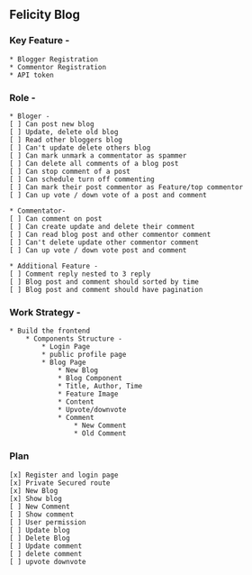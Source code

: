 ## Felicity Blog

### Key Feature -

    * Blogger Registration
    * Commentor Registration
    * API token

### Role -

    * Bloger -
    [ ] Can post new blog
    [ ] Update, delete old blog
    [ ] Read other bloggers blog
    [ ] Can't update delete others blog
    [ ] Can mark unmark a commentator as spammer
    [ ] Can delete all comments of a blog post
    [ ] Can stop comment of a post
    [ ] Can schedule turn off commenting
    [ ] Can mark their post commentor as Feature/top commentor
    [ ] Can up vote / down vote of a post and comment

    * Commentator-
    [ ] Can comment on post
    [ ] Can create update and delete their comment
    [ ] Can read blog post and other commentor comment
    [ ] Can't delete update other commentor comment
    [ ] Can up vote / down vote post and comment

    * Additional Feature -
    [ ] Comment reply nested to 3 reply
    [ ] Blog post and comment should sorted by time
    [ ] Blog post and comment should have pagination

### Work Strategy -

    * Build the frontend
        * Components Structure -
            * Login Page
            * public profile page
            * Blog Page
                * New Blog
                * Blog Component
                * Title, Author, Time
                * Feature Image
                * Content
                * Upvote/downvote
                * Comment
                    * New Comment
                    * Old Comment

### Plan

    [x] Register and login page
    [x] Private Secured route
    [x] New Blog
    [x] Show blog
    [ ] New Comment
    [ ] Show comment
    [ ] User permission
    [ ] Update blog
    [ ] Delete Blog
    [ ] Update comment
    [ ] delete comment
    [ ] upvote downvote
